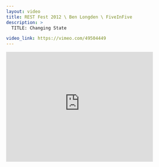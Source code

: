 ```yaml
---
layout: video
title: REST Fest 2012 \ Ben Longden \ FiveInFive
description: >
  TITLE: Changing State

video_link: https://vimeo.com/49504449
---
```

<iframe src="https://player.vimeo.com/video/49504449?title=0&byline=0&portrait=0&badge=0&autopause=0&player_id=0" width="400" height="300" frameborder="0" title="REST Fest 2012 \ Ben Longden \ FiveInFive" webkitallowfullscreen mozallowfullscreen allowfullscreen></iframe>